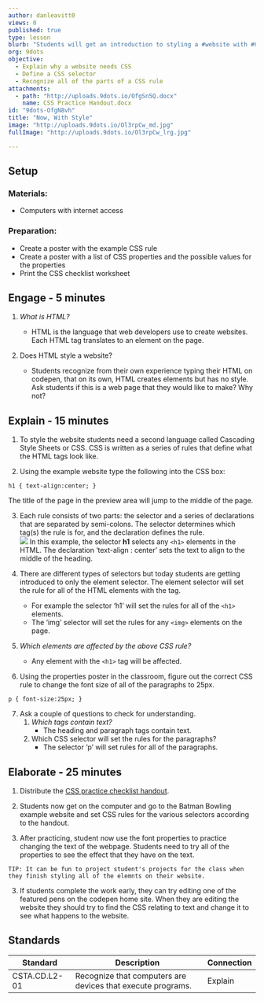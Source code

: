 ```yaml
---
author: danleavitt0
views: 0
published: true
type: lesson
blurb: "Students will get an introduction to styling a #website with #CSS and learn about the #properties and values for styling text."
org: 9dots
objective: 
  - Explain why a website needs CSS
  - Define a CSS selector
  - Recognize all of the parts of a CSS rule
attachments: 
  - path: "http://uploads.9dots.io/OfgSn5Q.docx"
    name: CSS Practice Handout.docx
id: "9dots-OfgN8vh"
title: "Now, With Style"
image: "http://uploads.9dots.io/Ol3rpCw_md.jpg"
fullImage: "http://uploads.9dots.io/Ol3rpCw_lrg.jpg"

---
```


## Setup

### Materials:

- Computers with internet access

### Preparation:

- Create a poster with the example CSS rule
- Create a poster with a list of CSS properties and the possible values for the properties
- Print the CSS checklist worksheet

## Engage - 5 minutes

1. _What is HTML?_
	- HTML is the language that web developers use to create websites. Each HTML tag translates to an element on the page.

2. Does HTML style a website?
	- Students recognize from their own experience typing their HTML on codepen, that on its own, HTML creates elements but has no style. Ask students if this is a web page that they would like to make? Why not?

## Explain - 15 minutes

1. To style the website students need a second language called  Cascading Style Sheets or CSS.  CSS is written as a series of rules that define what the HTML tags look like.

2. Using the example website type the following into the CSS box:
```
h1 { text-align:center; }
```
The title of the page in the preview area will jump to the middle of the page. 

3. Each rule consists of two parts: the selector and a series of declarations that are separated by semi-colons. The selector determines which tag(s) the rule is for, and the declaration defines the rule.  
![](http://uploads.9dots.io/OfgP3vE_md.jpg) 
In this example, the selector **h1** selects any `<h1>` elements in the HTML. The declaration ‘text-align : center’ sets the text to align to the middle of the heading.

4. There are different types of selectors but today students are getting introduced to only the element selector. The element selector will set the rule for all of the HTML elements with the tag. 
	- For example the selector ‘h1’ will set the rules for all of the `<h1>` elements. 
    - The ‘img’ selector will set the rules for any `<img>` elements on the page.

5. _Which elements are affected by the above CSS rule?_
	- Any element with the `<h1>` tag will be affected.

6. Using the properties poster in the classroom, figure out the correct CSS rule to change the font size of all of the paragraphs to 25px.
```
p { font-size:25px; }
```

7. Ask a couple of questions to check for understanding.
	1. _Which tags contain text?_
		- The heading and paragraph tags contain text.
	2. Which CSS selector will set the rules for the paragraphs?
		- The selector ‘p’ will set rules for all of the paragraphs.

## Elaborate - 25 minutes

1. Distribute the [CSS practice checklist handout](http://uploads.9dots.io/OfgSn5Q.docx).

1. Students now get on the computer and go to the Batman Bowling example website and set CSS rules for the various selectors according to the handout.

2. After practicing, student now use the font properties to practice changing the text of the webpage. Students need to try all of the properties to see the effect that they have on the text.
```
TIP: It can be fun to project student's projects for the class when they finish styling all of the elemnts on their website.
```

3. If students complete the work early, they can try editing one of the featured pens on the codepen home site. When they are editing the website they should try to find the CSS relating to text and change it to see what happens to the website.

## Standards

Standard | Description | Connection
--- | --- | ---
CSTA.CD.L2-01 | Recognize that computers are devices that execute programs. | Explain
